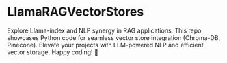 # LlamaRAGVectorStores
Explore Llama-index and NLP synergy in RAG applications. This repo showcases Python code for seamless vector store integration (Chroma-DB, Pinecone). Elevate your projects with LLM-powered NLP and efficient vector storage. Happy coding! 🚀

